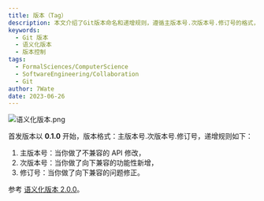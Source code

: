 ```yaml
---
title: 版本（Tag）
description: 本文介绍了Git版本命名和递增规则，遵循主版本号.次版本号.修订号的格式，明确了何时递增各类版本号。
keywords:
  - Git 版本
  - 语义化版本
  - 版本控制
tags:
  - FormalSciences/ComputerScience
  - SoftwareEngineering/Collaboration
  - Git
author: 7Wate
date: 2023-06-26
---
```


![语义化版本.png](https://static.7wate.com/img/2021/08/24/ad4999467e192.png)

首发版本以 **0.1.0** 开始，版本格式：主版本号.次版本号.修订号，递增规则如下：

1. 主版本号：当你做了不兼容的 API 修改，
2. 次版本号：当你做了向下兼容的功能性新增，
3. 修订号：当你做了向下兼容的问题修正。

参考 [语义化版本 2.0.0](https://semver.org/lang/zh-CN/#%E8%AF%AD%E4%B9%89%E5%8C%96%E7%89%88%E6%9C%AC-200)。
